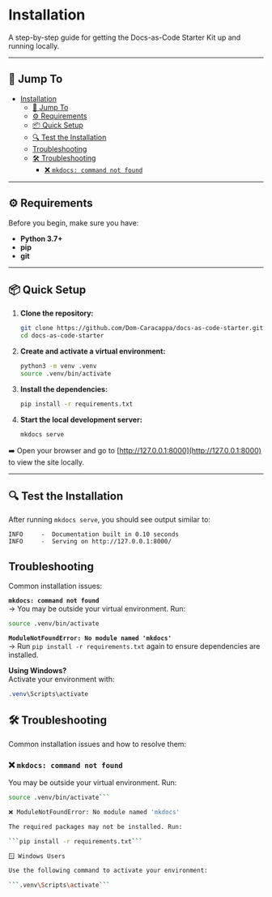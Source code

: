# Installation

A step-by-step guide for getting the Docs-as-Code Starter Kit up and running locally.

---

## 🔗 Jump To

- [Installation](#installation)
  - [🔗 Jump To](#-jump-to)
  - [⚙️ Requirements](#️-requirements)
  - [📦 Quick Setup](#-quick-setup)
  - [🔍 Test the Installation](#-test-the-installation)
  - [Troubleshooting](#troubleshooting)
  - [🛠 Troubleshooting](#-troubleshooting)
    - [❌ `mkdocs: command not found`](#-mkdocs-command-not-found)

---

## ⚙️ Requirements

Before you begin, make sure you have:

- **Python 3.7+**
- **pip**
- **git**

---

## 📦 Quick Setup

1. **Clone the repository:**

    ```bash
    git clone https://github.com/Dom-Caracappa/docs-as-code-starter.git
    cd docs-as-code-starter
    ```

2. **Create and activate a virtual environment:**

    ```bash
    python3 -m venv .venv
    source .venv/bin/activate
    ```

3. **Install the dependencies:**

    ```bash
    pip install -r requirements.txt
    ```

4. **Start the local development server:**

    ```bash
    mkdocs serve
    ```

➡️ Open your browser and go to [http://127.0.0.1:8000](http://127.0.0.1:8000) to view the site locally.

---

## 🔍 Test the Installation

After running `mkdocs serve`, you should see output similar to:

```text
INFO     -  Documentation built in 0.10 seconds
INFO     -  Serving on http://127.0.0.1:8000/
```

## Troubleshooting

Common installation issues:

**`mkdocs: command not found`**  
→ You may be outside your virtual environment. Run:

```bash
source .venv/bin/activate
```

**`ModuleNotFoundError: No module named 'mkdocs'`**  
→ Run `pip install -r requirements.txt` again to ensure dependencies are installed.

**Using Windows?**  
Activate your environment with:

```powershell
.venv\Scripts\activate
```


## 🛠 Troubleshooting

Common installation issues and how to resolve them:

### ❌ `mkdocs: command not found`

You may be outside your virtual environment. Run:

```bash
source .venv/bin/activate```

❌ ModuleNotFoundError: No module named 'mkdocs'

The required packages may not be installed. Run:

```pip install -r requirements.txt```

🪟 Windows Users

Use the following command to activate your environment:

```.venv\Scripts\activate```

